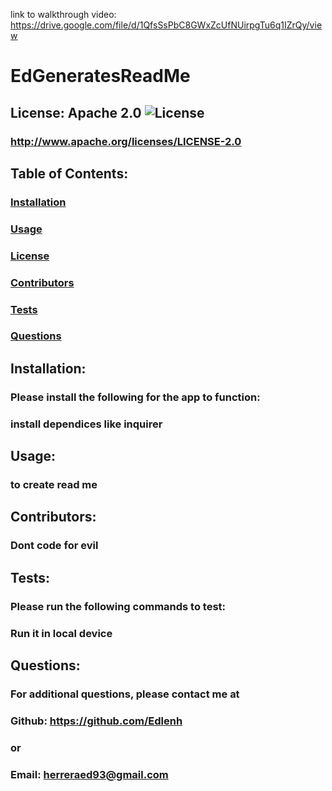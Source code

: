 link to walkthrough video:
https://drive.google.com/file/d/1QfsSsPbC8GWxZcUfNUirpgTu6q1IZrQy/view

# EdGeneratesReadMe
  ## License: Apache 2.0  ![License](https://img.shields.io/badge/License-Apache%202.0-blue.svg)
  ### http://www.apache.org/licenses/LICENSE-2.0
  ## Table of Contents:
  ###  [Installation](#installation)
  ###  [Usage](#usage)
  ###  [License](#license)
  ###  [Contributors](#contributors)
  ###  [Tests](#tests)
  ###  [Questions](#questions)
  ## Installation:
  ### Please install the following for the app to function:
  ### install dependices like inquirer 
  ## Usage:
  ### to create read me
  ## Contributors:
  ### Dont code for evil
  ## Tests:
  ### Please run the following commands to test:
  ### Run it in local device
  ## Questions:
  ### For additional questions, please contact me at 
  ### Github: https://github.com/Edlenh
  ### or
  ### Email: herreraed93@gmail.com

